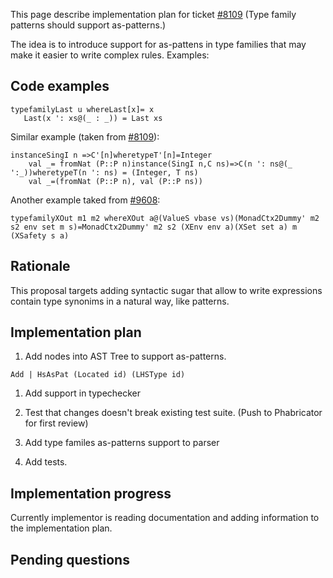 
This page describe implementation plan for ticket  [\#8109](https://gitlab.haskell.org//ghc/ghc/issues/8109) (Type family patterns should support as-patterns.)


The idea is to introduce support for as-pattens in type families that may make
it easier to write complex rules. Examples:

## Code examples

```
typefamilyLast u whereLast[x]= x
   Last(x ': xs@(_ : _)) = Last xs
```


Similar example (taken from [\#8109](https://gitlab.haskell.org//ghc/ghc/issues/8109)):

```
instanceSingI n =>C'[n]wheretypeT'[n]=Integer
    val _= fromNat (P::P n)instance(SingI n,C ns)=>C(n ': ns@(_ ':_))wheretypeT(n ': ns) = (Integer, T ns)
    val _=(fromNat (P::P n), val (P::P ns))
```


Another example taked from [\#9608](https://gitlab.haskell.org//ghc/ghc/issues/9608):

```
typefamilyXOut m1 m2 whereXOut a@(ValueS vbase vs)(MonadCtx2Dummy' m2 s2 env set m s)=MonadCtx2Dummy' m2 s2 (XEnv env a)(XSet set a) m (XSafety s a)
```

## Rationale


This proposal targets adding syntactic sugar that allow to write
expressions contain type synonims in a natural way, like patterns.

## Implementation plan

1. Add nodes into AST Tree to support as-patterns.

```wiki
Add | HsAsPat (Located id) (LHSType id)
```

1. Add support in typechecker

1. Test that changes doesn't break existing test suite. (Push to Phabricator for first review)

1. Add type familes as-patterns support to parser

1. Add tests.

## Implementation progress


Currently implementor is reading documentation and adding information to the implementation plan.

## Pending questions